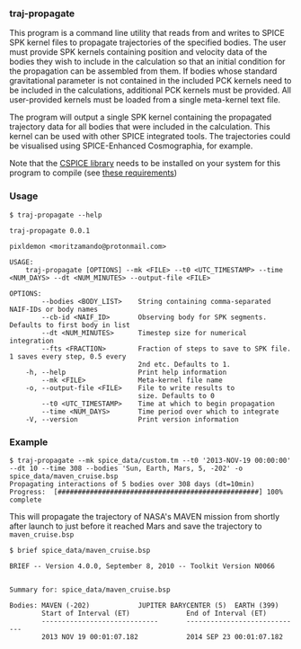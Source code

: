 ### traj-propagate
This program is a command line utility that reads from and writes to SPICE SPK kernel files
to propagate trajectories of the specified bodies. The user must provide SPK kernels containing
position and velocity data of the bodies they wish to include in the calculation so that an initial
condition for the propagation can be assembled from them. If bodies whose standard
gravitational parameter is not contained in the included PCK kernels need to be included in the 
calculations, additional PCK kernels must be provided. All user-provided kernels must be loaded from
a single meta-kernel text file.

The program will output a single SPK kernel containing the propagated trajectory data for all bodies
that were included in the calculation. This kernel can be used with other SPICE integrated tools. The
trajectories could be visualised using SPICE-Enhanced Cosmographia, for example.

Note that the [CSPICE library](https://naif.jpl.nasa.gov/naif/toolkit.html) needs to be installed on your system for this program to compile (see [these requirements](https://github.com/gregoirehenry/rust-spice#requirements))

### Usage
```
$ traj-propagate --help

traj-propagate 0.0.1

pixldemon <moritzamando@protonmail.com>

USAGE:
    traj-propagate [OPTIONS] --mk <FILE> --t0 <UTC_TIMESTAMP> --time <NUM_DAYS> --dt <NUM_MINUTES> --output-file <FILE>

OPTIONS:
        --bodies <BODY_LIST>    String containing comma-separated NAIF-IDs or body names
        --cb-id <NAIF_ID>       Observing body for SPK segments. Defaults to first body in list
        --dt <NUM_MINUTES>      Timestep size for numerical integration
        --fts <FRACTION>        Fraction of steps to save to SPK file. 1 saves every step, 0.5 every
                                2nd etc. Defaults to 1.
    -h, --help                  Print help information
        --mk <FILE>             Meta-kernel file name
    -o, --output-file <FILE>    File to write results to
                                size. Defaults to 0
        --t0 <UTC_TIMESTAMP>    Time at which to begin propagation
        --time <NUM_DAYS>       Time period over which to integrate
    -V, --version               Print version information
```

### Example
```
$ traj-propagate --mk spice_data/custom.tm --t0 '2013-NOV-19 00:00:00' --dt 10 --time 308 --bodies 'Sun, Earth, Mars, 5, -202' -o spice_data/maven_cruise.bsp
Propagating interactions of 5 bodies over 308 days (dt=10min)
Progress:  [##################################################] 100% complete 
```
This will propagate the trajectory of NASA's MAVEN mission from shortly after launch to just before it reached Mars and save the trajectory to `maven_cruise.bsp`

```
$ brief spice_data/maven_cruise.bsp

BRIEF -- Version 4.0.0, September 8, 2010 -- Toolkit Version N0066
 
 
Summary for: spice_data/maven_cruise.bsp
 
Bodies: MAVEN (-202)            JUPITER BARYCENTER (5)  EARTH (399)
        Start of Interval (ET)              End of Interval (ET)
        -----------------------------       -----------------------------
        2013 NOV 19 00:01:07.182            2014 SEP 23 00:01:07.182
```